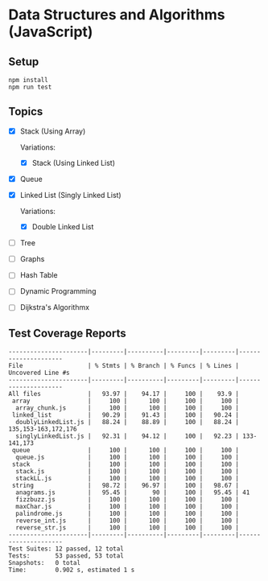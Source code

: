 # Data Structures and Algorithms (JavaScript)

## Setup

```
npm install
npm run test
```

## Topics

- [x] Stack (Using Array)

    Variations:

    - [x] Stack (Using Linked List)

- [x] Queue

- [x] Linked List (Singly Linked List)

    Variations:

    - [x] Double Linked List

- [ ] Tree

- [ ] Graphs

- [ ] Hash Table

- [ ] Dynamic Programming

- [ ] Dijkstra's Algorithmx

## Test Coverage Reports

```
----------------------|---------|----------|---------|---------|---------------------
File                  | % Stmts | % Branch | % Funcs | % Lines | Uncovered Line #s   
----------------------|---------|----------|---------|---------|---------------------
All files             |   93.97 |    94.17 |     100 |    93.9 |                     
 array                |     100 |      100 |     100 |     100 |                     
  array_chunk.js      |     100 |      100 |     100 |     100 |                     
 linked_list          |   90.29 |    91.43 |     100 |   90.24 |                     
  doublyLinkedList.js |   88.24 |    88.89 |     100 |   88.24 | 135,153-163,172,176 
  singlyLinkedList.js |   92.31 |    94.12 |     100 |   92.23 | 133-141,173         
 queue                |     100 |      100 |     100 |     100 |                     
  queue.js            |     100 |      100 |     100 |     100 |                     
 stack                |     100 |      100 |     100 |     100 |                     
  stack.js            |     100 |      100 |     100 |     100 |                     
  stackLL.js          |     100 |      100 |     100 |     100 |                     
 string               |   98.72 |    96.97 |     100 |   98.67 |                     
  anagrams.js         |   95.45 |       90 |     100 |   95.45 | 41                  
  fizzbuzz.js         |     100 |      100 |     100 |     100 |                     
  maxChar.js          |     100 |      100 |     100 |     100 |                     
  palindrome.js       |     100 |      100 |     100 |     100 |                     
  reverse_int.js      |     100 |      100 |     100 |     100 |                     
  reverse_str.js      |     100 |      100 |     100 |     100 |                     
----------------------|---------|----------|---------|---------|---------------------
Test Suites: 12 passed, 12 total
Tests:       53 passed, 53 total
Snapshots:   0 total
Time:        0.902 s, estimated 1 s
```
